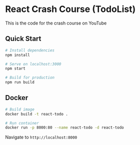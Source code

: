 # React Crash Course (TodoList)

This is the code for the crash course on YouTube

## Quick Start

```bash
# Install dependencies
npm install

# Serve on localhost:3000
npm start

# Build for production
npm run build
```


<!-- DOCKER -->

## Docker

```bash
# Build image
docker build -t react-todo .

# Run container
docker run -p 8000:80 --name react-todo -d react-todo
```

Navigate to `http://localhost:8000`
